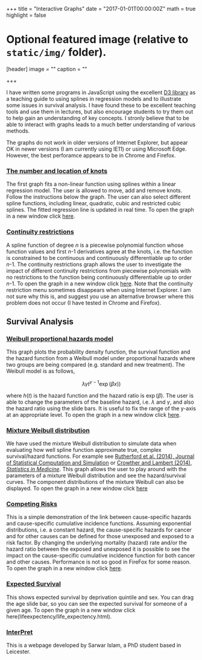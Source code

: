 +++
title = "Interactive Graphs"
date = "2017-01-01T00:00:00Z"
math = true
highlight = false

# Optional featured image (relative to `static/img/` folder).
[header]
image = ""
caption = ""

+++

I have written some programs in JavaScript using the excellent [D3 library](http://d3js.org) as a teaching guide to using splines in regression models and to illustrate some issues in survival analysis. I have found these to be excellent teaching tools and use them in lectures, but also encourage students to try them out to help gain an understanding of key concepts. I stronly believe that to be able to interact with graphs leads to a much better understanding of various methods.

The graphs do not work in older versions of Internet Explorer, but appear OK in newer versions (I am currently using IE11) or using Microsoft Edge. However, the best perforamce appears to be in Chrome and Firefox.

### [The number and location of knots](spline_eg/spline_eg.html)

The first graph fits a non-linear function using splines within a linear regression model. The user is allowed to move, add and remove knots. Follow the instructions below the graph. The user can also select different spline functions, including linear, quadratic, cubic and restricted cubic splines. The fitted  regression line is updated in real time. To open the graph in a new window click [here](spline_eg/spline_eg.html).

### [Continuity restrictions](spline_continuity/spline_continuity.html)

A spline function <span>of degree</span> _n_ is a piecewise polynomial function whose function values and first _n_-1 derivatives agree at the knots, i.e. the function is constrained to be continuous and continuously differentiable up to order _n_-1\. The continuity restrictions graph allows the user to investigate the impact of different continuity restrictions from piecewise polynomials with no restrictions to the function being continuously differentiable up to order  _n_-1. To open the graph in a new window click [here](spline_continuity/spline_continuity.html). Note that the continuity restriction menu sometimes disappears when using Internet Explorer. I am not sure why this is, and suggest you use an alternative browser where this problem does not occur (I have tested in Chrome and Firefox).

## Survival Analysis

### [Weibull proportional hazards model](survival_weibull/survival_weibull.html)

This graph plots the probability density function, the survival function and the hazard function from a Weibull model under proportional hazards where two groups are being compared (e.g. standard and new treatment). The Weibull model is as follows,

$$\lambda\gamma t^{\gamma-1}\exp(\beta x))$$

where $h(t)$ is the hazard function and the hazard ratio is $\exp(β)$. The user is able to change the parameters of the baseline hazard, i.e. $\lambda$ and $\gamma$, and also the hazard ratio using the slide bars. It is useful to fix the range of the y-axis at an appropriate level. To open the graph in a new window click [here](survival_weibull/survival_weibull.html)</span><span>.</span>

### [Mixture Weibull distribution](mixture_weibull/mixture_weibull.html)

We have used the mixture Weibull distribution to simulate data when evaluating how well spline function approximate true, complex survival/hazard functions. For example see [Rutherford et al. (2014), Journal of Statistical Computation and Simulation](http://www.tandfonline.com/doi/abs/10.1080/00949655.2013.845890#.VDK1HPldWSo) or [Crowther and Lambert (2014), _Statistics in Medicine_](http://onlinelibrary.wiley.com/doi/10.1002/sim.6300/abstract). This graph allows the user to play around with the parameters of a mixture Weibull distribution and see the hazard/survival curves. The component distributions of the mixture Weibull can also be displayed. <span>To open the graph in a new window click [here](mixture_weibull/mixture_weibull.html)

### [Competing Risks](competing_risks/competingrisks.html)

This is a simple demonstration of the link between cause-specific hazards and cause-specific cumulative incidence functions. Assuming exponential distributions, i.e. a constant hazard, the cause-specific hazards for cancer and for other causes can be defined for those unexposed and exposed to a risk factor. By changing the underlying mortality (hazard) rate and/or the hazard ratio between the exposed and unexposed it is possible to see the impact on the cause-specific cumulative incidence function for both cancer and other causes. Performance is not so good in FireFox for some reason. <span>To open the graph in a new window click [here](competing_risks/competingrisks.html).

### [Expected Survival](lifeexpectency/life_expectency.html)

This shows expected survival by deprivation quintile and sex. You can drag the age slide bar, so you can see the expected survival for someone of a given age. To open the graph in a new window click here(lifeexpectency/life_expectency.html).

### [InterPret](http://interpret.le.ac.uk)

This is a webpage developed by Sarwar Islam, a PhD student based in Leicester. 

